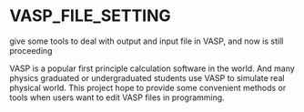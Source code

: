 # VASP_FILE_SETTING
give some tools to deal with output and input file in VASP, and now is still proceeding

VASP is a popular first principle calculation software in the world. And many physics graduated or undergraduated students use VASP to 
simulate real physical world. This project hope to provide some convenient methods or tools when users want to edit VASP files in 
programming.
